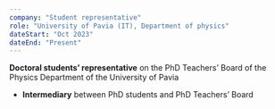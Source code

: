 ```yaml
---
company: "Student representative"
role: "University of Pavia (IT), Department of physics"
dateStart: "Oct 2023"
dateEnd: "Present"
---
```


**Doctoral students’ representative** on the PhD Teachers’ Board of the Physics Department of the University of Pavia
- **Intermediary** between PhD students and PhD Teachers’ Board